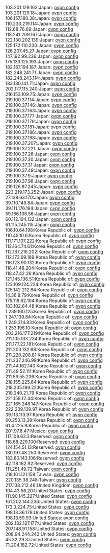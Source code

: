 103.201.129.162:Japan: [ovpn config](vpn/103_201_129_162.ovpn)  
103.201.129.18:Japan: [ovpn config](vpn/103_201_129_18.ovpn)  
106.157.180.38:Japan: [ovpn config](vpn/106_157_180_38.ovpn)  
110.233.219.114:Japan: [ovpn config](vpn/110_233_219_114.ovpn)  
112.68.76.69:Japan: [ovpn config](vpn/112_68_76_69.ovpn)  
118.241.209.167:Japan: [ovpn config](vpn/118_241_209_167.ovpn)  
122.130.202.139:Japan: [ovpn config](vpn/122_130_202_139.ovpn)  
125.172.110.230:Japan: [ovpn config](vpn/125_172_110_230.ovpn)  
126.207.45.27:Japan: [ovpn config](vpn/126_207_45_27.ovpn)  
147.192.99.236:Japan: [ovpn config](vpn/147_192_99_236.ovpn)  
175.133.125.193:Japan: [ovpn config](vpn/175_133_125_193.ovpn)  
182.167.194.187:Japan: [ovpn config](vpn/182_167_194_187.ovpn)  
182.248.241.71:Japan: [ovpn config](vpn/182_248_241_71.ovpn)  
182.248.243.114:Japan: [ovpn config](vpn/182_248_243_114.ovpn)  
183.180.141.71:Japan: [ovpn config](vpn/183_180_141_71.ovpn)  
202.177.115.240:Japan: [ovpn config](vpn/202_177_115_240.ovpn)  
216.153.109.75:Japan: [ovpn config](vpn/216_153_109_75.ovpn)  
219.100.37.114:Japan: [ovpn config](vpn/219_100_37_114.ovpn)  
219.100.37.146:Japan: [ovpn config](vpn/219_100_37_146.ovpn)  
219.100.37.163:Japan: [ovpn config](vpn/219_100_37_163.ovpn)  
219.100.37.177:Japan: [ovpn config](vpn/219_100_37_177.ovpn)  
219.100.37.179:Japan: [ovpn config](vpn/219_100_37_179.ovpn)  
219.100.37.181:Japan: [ovpn config](vpn/219_100_37_181.ovpn)  
219.100.37.186:Japan: [ovpn config](vpn/219_100_37_186.ovpn)  
219.100.37.198:Japan: [ovpn config](vpn/219_100_37_198.ovpn)  
219.100.37.207:Japan: [ovpn config](vpn/219_100_37_207.ovpn)  
219.100.37.221:Japan: [ovpn config](vpn/219_100_37_221.ovpn)  
219.100.37.26:Japan: [ovpn config](vpn/219_100_37_26.ovpn)  
219.100.37.30:Japan: [ovpn config](vpn/219_100_37_30.ovpn)  
219.100.37.31:Japan: [ovpn config](vpn/219_100_37_31.ovpn)  
219.100.37.49:Japan: [ovpn config](vpn/219_100_37_49.ovpn)  
219.100.37.9:Japan: [ovpn config](vpn/219_100_37_9.ovpn)  
219.100.37.98:Japan: [ovpn config](vpn/219_100_37_98.ovpn)  
219.126.87.245:Japan: [ovpn config](vpn/219_126_87_245.ovpn)  
223.219.173.252:Japan: [ovpn config](vpn/223_219_173_252.ovpn)  
27.138.63.170:Japan: [ovpn config](vpn/27_138_63_170.ovpn)  
39.110.149.84:Japan: [ovpn config](vpn/39_110_149_84.ovpn)  
39.111.176.194:Japan: [ovpn config](vpn/39_111_176_194.ovpn)  
59.166.138.56:Japan: [ovpn config](vpn/59_166_138_56.ovpn)  
60.112.194.132:Japan: [ovpn config](vpn/60_112_194_132.ovpn)  
61.115.245.115:Japan: [ovpn config](vpn/61_115_245_115.ovpn)  
106.10.64.198:Korea Republic of: [ovpn config](vpn/106_10_64_198.ovpn)  
110.45.10.6:Korea Republic of: [ovpn config](vpn/110_45_10_6.ovpn)  
111.171.107.222:Korea Republic of: [ovpn config](vpn/111_171_107_222.ovpn)  
112.164.74.61:Korea Republic of: [ovpn config](vpn/112_164_74_61.ovpn)  
112.167.216.202:Korea Republic of: [ovpn config](vpn/112_167_216_202.ovpn)  
112.173.69.189:Korea Republic of: [ovpn config](vpn/112_173_69_189.ovpn)  
116.123.90.132:Korea Republic of: [ovpn config](vpn/116_123_90_132.ovpn)  
118.41.48.204:Korea Republic of: [ovpn config](vpn/118_41_48_204.ovpn)  
118.47.42.26:Korea Republic of: [ovpn config](vpn/118_47_42_26.ovpn)  
121.145.136.51:Korea Republic of: [ovpn config](vpn/121_145_136_51.ovpn)  
123.109.124.224:Korea Republic of: [ovpn config](vpn/123_109_124_224.ovpn)  
125.142.212.64:Korea Republic of: [ovpn config](vpn/125_142_212_64.ovpn)  
14.36.8.79:Korea Republic of: [ovpn config](vpn/14_36_8_79.ovpn)  
175.118.62.104:Korea Republic of: [ovpn config](vpn/175_118_62_104.ovpn)  
183.102.64.48:Korea Republic of: [ovpn config](vpn/183_102_64_48.ovpn)  
1.239.160.125:Korea Republic of: [ovpn config](vpn/1_239_160_125.ovpn)  
1.247.139.84:Korea Republic of: [ovpn config](vpn/1_247_139_84.ovpn)  
1.249.214.83:Korea Republic of: [ovpn config](vpn/1_249_214_83.ovpn)  
1.253.196.10:Korea Republic of: [ovpn config](vpn/1_253_196_10.ovpn)  
203.216.177.219:Korea Republic of: [ovpn config](vpn/203_216_177_219.ovpn)  
211.105.133.234:Korea Republic of: [ovpn config](vpn/211_105_133_234.ovpn)  
211.177.22.181:Korea Republic of: [ovpn config](vpn/211_177_22_181.ovpn)  
211.203.132.68:Korea Republic of: [ovpn config](vpn/211_203_132_68.ovpn)  
211.220.208.81:Korea Republic of: [ovpn config](vpn/211_220_208_81.ovpn)  
211.237.246.99:Korea Republic of: [ovpn config](vpn/211_237_246_99.ovpn)  
211.44.162.140:Korea Republic of: [ovpn config](vpn/211_44_162_140.ovpn)  
211.49.52.111:Korea Republic of: [ovpn config](vpn/211_49_52_111.ovpn)  
211.59.55.236:Korea Republic of: [ovpn config](vpn/211_59_55_236.ovpn)  
218.155.225.64:Korea Republic of: [ovpn config](vpn/218_155_225_64.ovpn)  
218.235.199.22:Korea Republic of: [ovpn config](vpn/218_235_199_22.ovpn)  
219.240.21.79:Korea Republic of: [ovpn config](vpn/219_240_21_79.ovpn)  
221.158.12.44:Korea Republic of: [ovpn config](vpn/221_158_12_44.ovpn)  
221.165.248.147:Korea Republic of: [ovpn config](vpn/221_165_248_147.ovpn)  
222.239.139.97:Korea Republic of: [ovpn config](vpn/222_239_139_97.ovpn)  
39.113.113.97:Korea Republic of: [ovpn config](vpn/39_113_113_97.ovpn)  
60.253.13.39:Korea Republic of: [ovpn config](vpn/60_253_13_39.ovpn)  
61.4.225.9:Korea Republic of: [ovpn config](vpn/61_4_225_9.ovpn)  
201.97.8.47:Mexico: [ovpn config](vpn/201_97_8_47.ovpn)  
117.109.63.3:Reserved: [ovpn config](vpn/117_109_63_3.ovpn)  
118.68.229.100:Reserved: [ovpn config](vpn/118_68_229_100.ovpn)  
124.154.51.13:Reserved: [ovpn config](vpn/124_154_51_13.ovpn)  
180.197.48.250:Reserved: [ovpn config](vpn/180_197_48_250.ovpn)  
183.80.143.106:Reserved: [ovpn config](vpn/183_80_143_106.ovpn)  
42.118.162.92:Reserved: [ovpn config](vpn/42_118_162_92.ovpn)  
111.251.49.72:Taiwan: [ovpn config](vpn/111_251_49_72.ovpn)  
218.161.121.158:Taiwan: [ovpn config](vpn/218_161_121_158.ovpn)  
220.135.38.248:Taiwan: [ovpn config](vpn/220_135_38_248.ovpn)  
217.138.212.46:United Kingdom: [ovpn config](vpn/217_138_212_46.ovpn)  
104.43.56.20:United States: [ovpn config](vpn/104_43_56_20.ovpn)  
111.90.145.227:United States: [ovpn config](vpn/111_90_145_227.ovpn)  
161.202.144.236:United States: [ovpn config](vpn/161_202_144_236.ovpn)  
173.3.224.75:United States: [ovpn config](vpn/173_3_224_75.ovpn)  
198.13.36.179:United States: [ovpn config](vpn/198_13_36_179.ovpn)  
198.13.59.93:United States: [ovpn config](vpn/198_13_59_93.ovpn)  
202.182.127.177:United States: [ovpn config](vpn/202_182_127_177.ovpn)  
207.148.91.158:United States: [ovpn config](vpn/207_148_91_158.ovpn)  
208.94.244.242:United States: [ovpn config](vpn/208_94_244_242.ovpn)  
45.32.29.3:United States: [ovpn config](vpn/45_32_29_3.ovpn)  
71.204.182.72:United States: [ovpn config](vpn/71_204_182_72.ovpn)  
